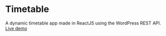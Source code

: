 # Timetable

A dynamic timetable app made in ReactJS using the WordPress REST API.
[Live demo](https://timetable.fluxit.be/)

